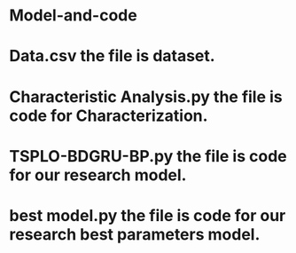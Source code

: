 # Model-and-code
# Data.csv the file is dataset.
# Characteristic Analysis.py the file is code for Characterization.
# TSPLO-BDGRU-BP.py the file is code for our research model.
# best model.py the file is code for our research best parameters model.

